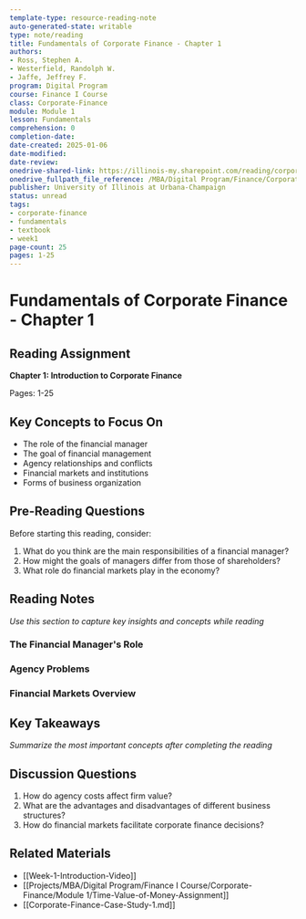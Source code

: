 ```yaml
---
template-type: resource-reading-note
auto-generated-state: writable
type: note/reading
title: Fundamentals of Corporate Finance - Chapter 1
authors:
- Ross, Stephen A.
- Westerfield, Randolph W.
- Jaffe, Jeffrey F.
program: Digital Program
course: Finance I Course
class: Corporate-Finance
module: Module 1
lesson: Fundamentals
comprehension: 0
completion-date: 
date-created: 2025-01-06
date-modified: 
date-review: 
onedrive-shared-link: https://illinois-my.sharepoint.com/reading/corporate-finance-ch1
onedrive_fullpath_file_reference: /MBA/Digital Program/Finance/Corporate-Finance/Week1/Chapter1-Fundamentals.pdf
publisher: University of Illinois at Urbana-Champaign
status: unread
tags:
- corporate-finance
- fundamentals
- textbook
- week1
page-count: 25
pages: 1-25
---
```


# Fundamentals of Corporate Finance - Chapter 1

## Reading Assignment

**Chapter 1: Introduction to Corporate Finance**

Pages: 1-25

## Key Concepts to Focus On

- The role of the financial manager
- The goal of financial management
- Agency relationships and conflicts
- Financial markets and institutions
- Forms of business organization

## Pre-Reading Questions

Before starting this reading, consider:

1. What do you think are the main responsibilities of a financial manager?
2. How might the goals of managers differ from those of shareholders?
3. What role do financial markets play in the economy?

## Reading Notes

*Use this section to capture key insights and concepts while reading*

### The Financial Manager's Role

### Agency Problems

### Financial Markets Overview

## Key Takeaways

*Summarize the most important concepts after completing the reading*

## Discussion Questions

1. How do agency costs affect firm value?
2. What are the advantages and disadvantages of different business structures?
3. How do financial markets facilitate corporate finance decisions?

## Related Materials

- [[Week-1-Introduction-Video]]
- [[Projects/MBA/Digital Program/Finance I Course/Corporate-Finance/Module 1/Time-Value-of-Money-Assignment]]
- [[Corporate-Finance-Case-Study-1.md]]
